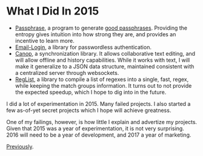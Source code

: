 # What I Did In 2015

- [Passphrase][], a program to generate [good passphrases][]. Providing the entropy gives intuition into how strong they are, and provides an incentive to learn more.
- [Email-Login][], a library for passwordless authentication.
- [Canop][], a synchronization library. It allows collaborative text editing, and will allow offline and history capabilities. While it works with text, I will make it generalize to a JSON data structure, maintained consistent with a centralized server through websockets.
- [RegList][], a library to compile a list of regexes into a single, fast, regex, while keeping the match groups information. It turns out to not provide the expected speedup, which I hope to dig into in the future.

I did a lot of experimentation in 2015. Many failed projects. I also started a few as-of-yet secret projects which I hope will achieve greatness.

One of my failings, however, is how little I explain and advertize my projects. Given that 2015 was a year of experimentation, it is not very surprising. 2016 will need to be a year of development, and 2017 a year of marketing.

[Previously][].

[Passphrase]: https://github.com/espadrine/passphrase
[good passphrases]: https://xkcd.com/936/
[Email-Login]: https://github.com/espadrine/email-login
[Canop]: https://github.com/espadrine/canop
[RegList]: https://github.com/espadrine/reglist
[Previously]: http://espadrine.tumblr.com/post/106997844921/what-i-made-on-year-2014

<script type="application/ld+json">
{ "@context": "http://schema.org",
  "@type": "BlogPosting",
  "datePublished": "2016-01-28T20:20:00Z",
  "keywords": "retro" }
</script>
